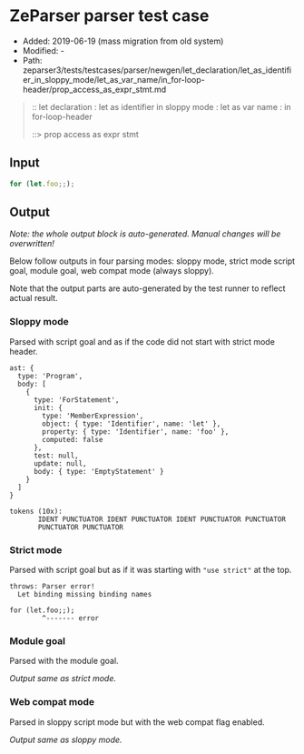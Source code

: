# ZeParser parser test case

- Added: 2019-06-19 (mass migration from old system)
- Modified: -
- Path: zeparser3/tests/testcases/parser/newgen/let_declaration/let_as_identifier_in_sloppy_mode/let_as_var_name/in_for-loop-header/prop_access_as_expr_stmt.md

> :: let declaration : let as identifier in sloppy mode : let as var name : in for-loop-header
>
> ::> prop access as expr stmt

## Input

`````js
for (let.foo;;);
`````

## Output

_Note: the whole output block is auto-generated. Manual changes will be overwritten!_

Below follow outputs in four parsing modes: sloppy mode, strict mode script goal, module goal, web compat mode (always sloppy).

Note that the output parts are auto-generated by the test runner to reflect actual result.

### Sloppy mode

Parsed with script goal and as if the code did not start with strict mode header.

`````
ast: {
  type: 'Program',
  body: [
    {
      type: 'ForStatement',
      init: {
        type: 'MemberExpression',
        object: { type: 'Identifier', name: 'let' },
        property: { type: 'Identifier', name: 'foo' },
        computed: false
      },
      test: null,
      update: null,
      body: { type: 'EmptyStatement' }
    }
  ]
}

tokens (10x):
       IDENT PUNCTUATOR IDENT PUNCTUATOR IDENT PUNCTUATOR PUNCTUATOR
       PUNCTUATOR PUNCTUATOR
`````

### Strict mode

Parsed with script goal but as if it was starting with `"use strict"` at the top.

`````
throws: Parser error!
  Let binding missing binding names

for (let.foo;;);
        ^------- error
`````


### Module goal

Parsed with the module goal.

_Output same as strict mode._

### Web compat mode

Parsed in sloppy script mode but with the web compat flag enabled.

_Output same as sloppy mode._
